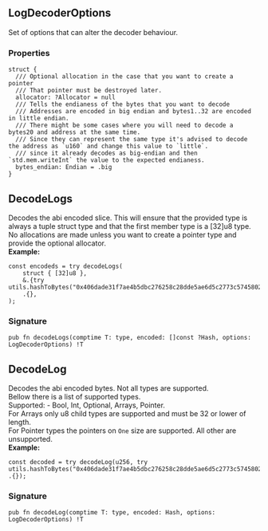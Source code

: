 ## LogDecoderOptions

Set of options that can alter the decoder behaviour.

### Properties

```zig
struct {
  /// Optional allocation in the case that you want to create a pointer
  /// That pointer must be destroyed later.
  allocator: ?Allocator = null
  /// Tells the endianess of the bytes that you want to decode
  /// Addresses are encoded in big endian and bytes1..32 are encoded in little endian.
  /// There might be some cases where you will need to decode a bytes20 and address at the same time.
  /// Since they can represent the same type it's advised to decode the address as `u160` and change this value to `little`.
  /// since it already decodes as big-endian and then `std.mem.writeInt` the value to the expected endianess.
  bytes_endian: Endian = .big
}
```

## DecodeLogs
Decodes the abi encoded slice. This will ensure that the provided type
is always a tuple struct type and that the first member type is a [32]u8 type.\
No allocations are made unless you want to create a pointer type and provide the optional
allocator.\
**Example:**
```zig
const encodeds = try decodeLogs(
    struct { [32]u8 },
    &.{try utils.hashToBytes("0x406dade31f7ae4b5dbc276258c28dde5ae6d5c2773c5745802c493a2360e55e0")},
    .{},
);
```

### Signature

```zig
pub fn decodeLogs(comptime T: type, encoded: []const ?Hash, options: LogDecoderOptions) !T
```

## DecodeLog
Decodes the abi encoded bytes. Not all types are supported.\
Bellow there is a list of supported types.\
Supported:
    - Bool, Int, Optional, Arrays, Pointer.\
For Arrays only u8 child types are supported and must be 32 or lower of length.\
For Pointer types the pointers on `One` size are supported. All other are unsupported.\
**Example:**
```zig
const decoded = try decodeLog(u256, try utils.hashToBytes("0x406dade31f7ae4b5dbc276258c28dde5ae6d5c2773c5745802c493a2360e55e0"), .{});
```

### Signature

```zig
pub fn decodeLog(comptime T: type, encoded: Hash, options: LogDecoderOptions) !T
```

